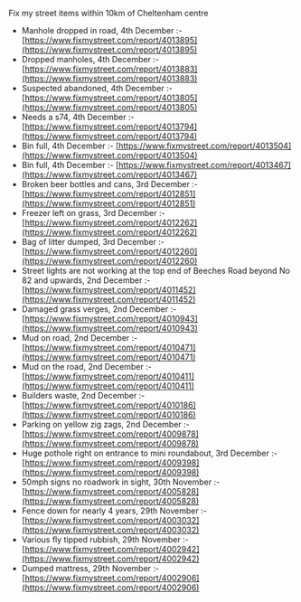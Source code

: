 Fix my street items within 10km of Cheltenham centre

<!-- fix_marker starts -->

- Manhole dropped in road, 4th December :- [https://www.fixmystreet.com/report/4013895](https://www.fixmystreet.com/report/4013895)
- Dropped manholes, 4th December :- [https://www.fixmystreet.com/report/4013883](https://www.fixmystreet.com/report/4013883)
- Suspected abandoned, 4th December :- [https://www.fixmystreet.com/report/4013805](https://www.fixmystreet.com/report/4013805)
- Needs a s74, 4th December :- [https://www.fixmystreet.com/report/4013794](https://www.fixmystreet.com/report/4013794)
- Bin full, 4th December :- [https://www.fixmystreet.com/report/4013504](https://www.fixmystreet.com/report/4013504)
- Bin full, 4th December :- [https://www.fixmystreet.com/report/4013467](https://www.fixmystreet.com/report/4013467)
- Broken beer bottles and cans, 3rd December :- [https://www.fixmystreet.com/report/4012851](https://www.fixmystreet.com/report/4012851)
- Freezer left on grass, 3rd December :- [https://www.fixmystreet.com/report/4012262](https://www.fixmystreet.com/report/4012262)
- Bag of litter dumped, 3rd December :- [https://www.fixmystreet.com/report/4012260](https://www.fixmystreet.com/report/4012260)
- Street lights are not working at the top end of Beeches Road beyond No 82 and upwards, 2nd December :- [https://www.fixmystreet.com/report/4011452](https://www.fixmystreet.com/report/4011452)
- Damaged grass verges, 2nd December :- [https://www.fixmystreet.com/report/4010943](https://www.fixmystreet.com/report/4010943)
- Mud on road, 2nd December :- [https://www.fixmystreet.com/report/4010471](https://www.fixmystreet.com/report/4010471)
- Mud on the road, 2nd December :- [https://www.fixmystreet.com/report/4010411](https://www.fixmystreet.com/report/4010411)
- Builders waste, 2nd December :- [https://www.fixmystreet.com/report/4010186](https://www.fixmystreet.com/report/4010186)
- Parking on yellow zig zags, 2nd December :- [https://www.fixmystreet.com/report/4009878](https://www.fixmystreet.com/report/4009878)
- Huge pothole right on entrance to mini roundabout, 3rd December :- [https://www.fixmystreet.com/report/4009398](https://www.fixmystreet.com/report/4009398)
- 50mph signs no roadwork in sight, 30th November :- [https://www.fixmystreet.com/report/4005828](https://www.fixmystreet.com/report/4005828)
- Fence down for nearly 4 years, 29th November :- [https://www.fixmystreet.com/report/4003032](https://www.fixmystreet.com/report/4003032)
- Various fly tipped rubbish, 29th November :- [https://www.fixmystreet.com/report/4002942](https://www.fixmystreet.com/report/4002942)
- Dumped mattress, 29th November :- [https://www.fixmystreet.com/report/4002906](https://www.fixmystreet.com/report/4002906)

<!-- fix_marker ends -->